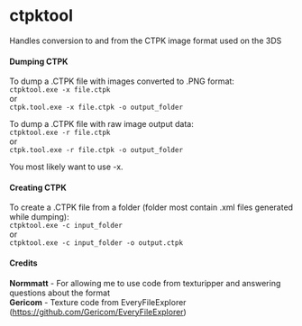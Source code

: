 # ctpktool #
Handles conversion to and from the CTPK image format used on the 3DS

#### Dumping CTPK  
To dump a .CTPK file with images converted to .PNG format:  
`ctpktool.exe -x file.ctpk`  
or  
`ctpk.tool.exe -x file.ctpk -o output_folder`  

To dump a .CTPK file with raw image output data:  
`ctpktool.exe -r file.ctpk`  
or  
`ctpk.tool.exe -r file.ctpk -o output_folder`  

You most likely want to use -x.


#### Creating CTPK  
To create a .CTPK file from a folder (folder most contain .xml files generated while dumping):  
`ctpktool.exe -c input_folder`  
or  
`ctpktool.exe -c input_folder -o output.ctpk`  
  
#### Credits  
**Normmatt** - For allowing me to use code from texturipper and answering questions about the format  
**Gericom** - Texture code from EveryFileExplorer (https://github.com/Gericom/EveryFileExplorer)  
